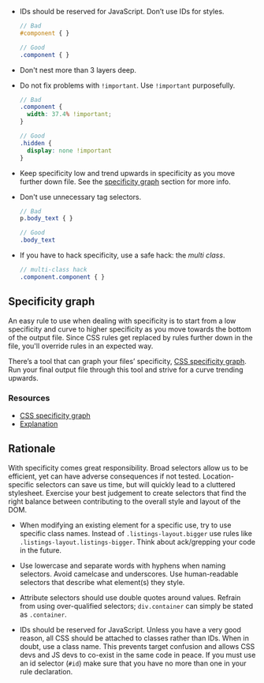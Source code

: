 - IDs should be reserved for JavaScript. Don’t use IDs for styles.

  ```scss
  // Bad
  #component { }

  // Good
  .component { }
  ```

- Don't nest more than 3 layers deep.
- Do not fix problems with ```!important```. Use ```!important``` purposefully.

  ```scss
  // Bad
  .component {
    width: 37.4% !important;
  }

  // Good
  .hidden {
    display: none !important
  }
  ```

- Keep specificity low and trend upwards in specificity as you move further
  down file. See the [specificity graph](#specificity-graph) section for more
  info.
- Don't use unnecessary tag selectors.

  ```scss
  // Bad
  p.body_text { }

  // Good
  .body_text
  ```

- If you have to hack specificity, use a safe hack: the _multi class_.

  ```scss
  // multi-class hack
  .component.component { }
  ```

## Specificity graph
An easy rule to use when dealing with specificity is to start from a low
specificity and curve to higher specificity as you move towards the bottom of
the output file. Since CSS rules get replaced by rules further down in the
file, you'll override rules in an expected way.

There’s a tool that can graph your files’ specificity, [CSS specificity
graph](http://jonassebastianohlsson.com/specificity-graph/). Run your final
output file through this tool and strive for a curve trending upwards.

### Resources
* [CSS specificity graph](http://jonassebastianohlsson.com/specificity-graph/)
* [Explanation](http://csswizardry.com/2014/10/the-specificity-graph/)

## Rationale
With specificity comes great responsibility. Broad selectors allow us to be
efficient, yet can have adverse consequences if not tested. Location-specific
selectors can save us time, but will quickly lead to a cluttered stylesheet.
Exercise your best judgement to create selectors that find the right balance
between contributing to the overall style and layout of the DOM.

* When modifying an existing element for a specific use, try to use specific
  class names. Instead of `.listings-layout.bigger` use rules like
  `.listings-layout.listings-bigger`. Think about ack/grepping your code in the
  future.

* Use lowercase and separate words with hyphens when naming selectors. Avoid
  camelcase and underscores. Use human-readable selectors that describe what
  element(s) they style.

* Attribute selectors should use double quotes around values. Refrain from
  using over-qualified selectors; `div.container` can simply be stated as
  `.container`.

* IDs should be reserved for JavaScript. Unless you have a very good reason,
  all CSS should be attached to classes rather than IDs. When in doubt, use a
  class name. This prevents target confusion and allows CSS devs and JS devs to
  co-exist in the same code in peace. If you must use an id selector (`#id`)
  make sure that you have no more than one in your rule declaration.

